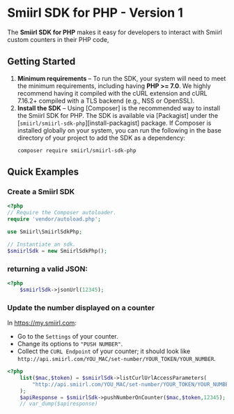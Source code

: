 # Smiirl SDK for PHP - Version 1

The **Smiirl SDK for PHP** makes it easy for developers to interact with Smiirl custom counters in their PHP code, 

## Getting Started

1. **Minimum requirements** – To run the SDK, your system will need to meet the
   minimum requirements, including having **PHP >= 7.0**.
   We highly recommend having it compiled with the cURL extension and cURL
   7.16.2+ compiled with a TLS backend (e.g., NSS or OpenSSL).
1. **Install the SDK** – Using [Composer] is the recommended way to install the
   Smiirl SDK for PHP. The SDK is available via [Packagist] under the
   [`smiirl/smiirl-sdk-php`][install-packagist] package. If Composer is installed globally on your system, you can run the following in the base directory of your project to add the SDK as a dependency:
   ```
   composer require smiirl/smiirl-sdk-php
   ```

## Quick Examples

### Create a Smiirl SDK

```php
<?php
// Require the Composer autoloader.
require 'vendor/autoload.php';

use Smiirl\SmiirlSdkPhp;

// Instantiate an sdk.
$smiirlSdk = new SmiirlSdkPhp();
```

### returning a valid JSON:
```php
<?php
    $smiirlSdk->jsonUrl(12345);
```

### Update the number displayed on a counter
In https://my.smiirl.com:
- Go to the `Settings` of your counter.
- Change its options to `"PUSH NUMBER"`. 
- Collect the `CURL Endpoint` of your counter;
 it should look like 
```http://api.smiirl.com/YOU_MAC/set-number/YOUR_TOKEN/YOUR_NUMBER```. 
```php
<?php
    list($mac,$token) = $smiirlSdk->listCurlUrlAccessParameters(
        "http://api.smiirl.com/YOU_MAC/set-number/YOUR_TOKEN/YOUR_NUMBER"
    );
    $apiResponse = $smiirlSdk->pushNumberOnCounter($mac,$token,12345);
    // var_dump($apiresponse)
```


